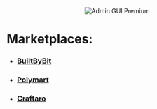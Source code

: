 <div align="center">
  <img src="https://cdn.rabbit-company.com/plugins/AdminGUIPremium/banner.png" alt="Admin GUI Premium" />
</div>
<h1>Marketplaces:</h1>
<ul>
	<li><h3><a href="https://builtbybit.com/resources/admin-gui-premium.16747/">BuiltByBit</a></h3></li>
	<li><h3><a href="https://polymart.org/resource/admin-gui-premium.49">Polymart</a></h3></li>
	<li><h3><a href="https://craftaro.com/marketplace/product/admin-gui-premium.143">Craftaro</a></h3></li>
</ul>